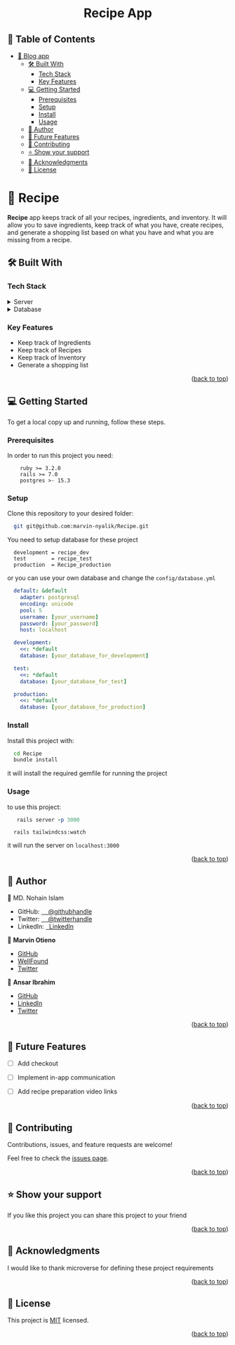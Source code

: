 <a name="readme-top"></a>

<div align="center">
    <br/>

# Recipe App

</div>
<!-- TABLE OF CONTENTS -->

## 📗 Table of Contents

- [📖 Blog app ](#-blog-app-)
  - [🛠 Built With ](#-built-with-)
    - [Tech Stack ](#tech-stack-)
    - [Key Features ](#key-features-)
  - [💻 Getting Started ](#-getting-started-)
    - [Prerequisites](#prerequisites)
    - [Setup](#setup)
    - [Install](#install)
    - [Usage](#usage)
  - [👥 Author ](#-author-)
  - [🔭 Future Features ](#-future-features-)
  - [🤝 Contributing ](#-contributing-)
  - [⭐️ Show your support ](#️-show-your-support-)
  - [🙏 Acknowledgments ](#-acknowledgments-)
  - [📝 License ](#-license-)

<!-- PROJECT DESCRIPTION -->

# 📖 Recipe <a name="about-project"></a>

**Recipe** app keeps track of all your recipes, ingredients, and inventory. It will allow you to save ingredients, keep track of what you have, create recipes, and generate a shopping list based on what you have and what you are missing from a recipe.

## 🛠 Built With <a name="built-with"></a>

### Tech Stack <a name="tech-stack"></a>

<details>
  <summary>Server</summary>
    <li><a href="https://www.ruby-lang.org/en/">Ruby</a></li>
    <li><a href="https://rubyonrails.org/">Rails</a></li>
</details>
<details>
  <summary>Database</summary>
    <li><a href="https://www.postgresql.org/">Postgres</a></li>
</details>

<!-- Features -->

### Key Features <a name="key-features"></a>

- Keep track of Ingredients
- Keep track of Recipes
- Keep track of Inventory
- Generate a shopping list

<p align="right">(<a href="#readme-top">back to top</a>)</p>

<!-- LIVE DEMO

## 🚀 Live Demo <a name="live-demo"></a>

<!-- GETTING STARTED -->

## 💻 Getting Started <a name="getting-started"></a>

To get a local copy up and running, follow these steps.

### Prerequisites

In order to run this project you need:

```
    ruby >= 3.2.0
    rails >= 7.0
    postgres >- 15.3
```

### Setup

Clone this repository to your desired folder:

```bash
  git git@github.com:marvin-nyalik/Recipe.git
```

You need to setup database for these project

```
  development = recipe_dev
  test        = recipe_test
  production  = Recipe_production
```

or you can use your own database and change the ```config/database.yml```

```yml
  default: &default
    adapter: postgresql
    encoding: unicode
    pool: 5
    username: [your_username]
    password: [your_password]
    host: localhost

  development:
    <<: *default
    database: [your_database_for_development]

  test:
    <<: *default
    database: [your_database_for_test]

  production:
    <<: *default
    database: [your_database_for_production]
```

### Install

Install this project with:

```bash
  cd Recipe
  bundle install
```

it will install the required gemfile for running the project

### Usage

to use this project:

```ruby
   rails server -p 3000
```
```
  rails tailwindcss:watch
```

it will run the server on ```localhost:3000```


<p align="right">(<a href="#readme-top">back to top</a>)</p>


## 👥 Author <a name="author"></a>
👤 MD. Nohain Islam
- GitHub: [&nbsp; &nbsp; @githubhandle](https://github.com/Zafron047)
- Twitter: [&nbsp; &nbsp; @twitterhandle](https://twitter.com/NohainZ)
- LinkedIn: [&nbsp; LinkedIn](https://www.linkedin.com/in/nohain-islam/)

👤 **Marvin Otieno**

- [GitHub](https://github.com/marvin-nyalik)
- [WellFound](https://wellfound.com/u/marvin-otieno)
- [Twitter](https://twitter.com/NyalikMarvin)

👤 **Ansar Ibrahim**
- [GitHub](https://github.com/AnsarIbrahim)
- [LinkedIn](https://linkedin.com/in/ansar-ibrahim/)
- [Twitter](https://twitter.com/ansaradheeb)

<p align="right">(<a href="#readme-top">back to top</a>)</p>

<!-- FUTURE FEATURES -->

## 🔭 Future Features <a name="future-features"></a>

- [ ] Add checkout
- [ ] Implement in-app communication
- [ ] Add recipe preparation video links


<p align="right">(<a href="#readme-top">back to top</a>)</p>

<!-- CONTRIBUTING -->

## 🤝 Contributing <a name="contributing"></a>

Contributions, issues, and feature requests are welcome!

Feel free to check the [issues page](https://github.com/marvin-nyalik/RecipeApp/issues).

<p align="right">(<a href="#readme-top">back to top</a>)</p>

<!-- SUPPORT -->

## ⭐️ Show your support <a name="support"></a>

If you like this project you can share this project to your friend

<p align="right">(<a href="#readme-top">back to top</a>)</p>

<!-- ACKNOWLEDGEMENTS -->

## 🙏 Acknowledgments <a name="acknowledgements"></a>

I would like to thank microverse for defining these project requirements

<p align="right">(<a href="#readme-top">back to top</a>)</p>

<!-- LICENSE -->

## 📝 License <a name="license"></a>

This project is [MIT](./LICENSE) licensed.

<p align="right">(<a href="#readme-top">back to top</a>)</p>

